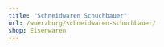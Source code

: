 ```yaml
---
title: "Schneidwaren Schuchbauer"
url: /wuerzburg/schneidwaren-schuchbauer/
shop: Eisenwaren
---
```

